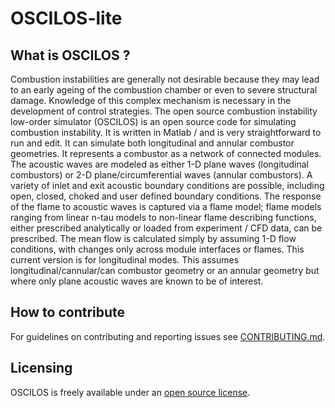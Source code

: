 # OSCILOS-lite
## What is OSCILOS ?
Combustion instabilities are generally not desirable because they may lead to an early ageing of the combustion chamber or even to severe structural damage. Knowledge of this complex mechanism is necessary in the development of control strategies. The open source combustion instability low-order simulator (OSCILOS) is an open source code for simulating combustion instability. It is written in Matlab / and is very straightforward to run and edit. It can simulate both longitudinal and annular combustor geometries. It represents a combustor as a network of connected modules. The acoustic waves are modeled as either 1-D plane waves (longitudinal combustors) or 2-D plane/circumferential waves (annular combustors). A variety of inlet and exit acoustic boundary conditions are possible, including open, closed, choked and user defined boundary conditions. The response of the flame to acoustic waves is captured via a flame model; flame models ranging from linear n-tau models to non-linear flame describing functions, either prescribed analytically or loaded from experiment / CFD data, can be prescribed. The mean flow is calculated simply by assuming 1-D flow conditions, with changes only across module interfaces or flames. This current version is for longitudinal modes. This assumes longitudinal/cannular/can combustor geometry or an annular geometry but where only plane acoustic waves are known to be of interest.

## How to contribute
For guidelines on contributing and reporting issues see [CONTRIBUTING.md](CONTRIBUTING.md).

## Licensing
OSCILOS is freely available under an [open source license](LICENSE.md).
